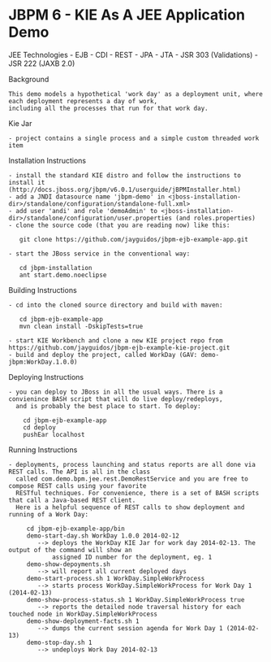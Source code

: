 JBPM 6 - KIE As A JEE Application Demo
========================================

  JEE Technologies
    - EJB
    - CDI
    - REST
    - JPA
    - JTA
    - JSR 303 (Validations)
    - JSR 222 (JAXB 2.0)

  Background

    This demo models a hypothetical 'work day' as a deployment unit, where each deployment represents a day of work, 
    including all the processes that run for that work day.

  Kie Jar

    - project contains a single process and a simple custom threaded work item
    

  Installation Instructions

    - install the standard KIE distro and follow the instructions to install it (http://docs.jboss.org/jbpm/v6.0.1/userguide/jBPMInstaller.html)
    - add a JNDI datasource name 'jbpm-demo' in <jboss-installation-dir>/standalone/configuration/standalone-full.xml>
    - add user 'andi' and role 'demoAdmin' to <jboss-installation-dir>/standalone/configuration/user.properties (and roles.properties)
    - clone the source code (that you are reading now) like this: 

       git clone https://github.com/jayguidos/jbpm-ejb-example-app.git

    - start the JBoss service in the conventional way:

       cd jbpm-installation
       ant start.demo.noeclipse 

  Building Instructions
    
    - cd into the cloned source directory and build with maven:
      
       cd jbpm-ejb-example-app
       mvn clean install -DskipTests=true

    - start KIE Workbench and clone a new KIE project repo from https://github.com/jayguidos/jbpm-ejb-example-kie-project.git       
    - build and deploy the project, called WorkDay (GAV: demo-jbpm:WorkDay.1.0.0)

   Deploying Instructions 

    - you can deploy to JBoss in all the usual ways. There is a convienince BASH script that will do live deploy/redeploys,
      and is probably the best place to start. To deploy:

        cd jbpm-ejb-example-app
        cd deploy
        pushEar localhost 

   Running Instructions

    - deployments, process launching and status reports are all done via REST calls. The API is all in the class
      called com.demo.bpm.jee.rest.DemoRestService and you are free to compose REST calls using your favorite 
      RESTful techniques. For convenience, there is a set of BASH scripts that call a Java-based REST client.
      Here is a helpful sequence of REST calls to show deployment and running of a Work Day:

         cd jbpm-ejb-example-app/bin
         demo-start-day.sh WorkDay 1.0.0 2014-02-12
            --> deploys the WorkDay KIE Jar for work day 2014-02-13. The output of the command will show an 
                assigned ID number for the deployment, eg. 1
         demo-show-depoyments.sh 
            --> will report all current deployed days
         demo-start-process.sh 1 WorkDay.SimpleWorkProcess
            --> starts process WorkDay.SimpleWorkProcess for Work Day 1 (2014-02-13)
         demo-show-process-status.sh 1 WorkDay.SimpleWorkProcess true 
            --> reports the detailed node traversal history for each touched node in WorkDay.SimpleWorkProcess
         demo-show-deployment-facts.sh 1 
            --> dumps the current session agenda for Work Day 1 (2014-02-13)
         demo-stop-day.sh 1
            --> undeploys Work Day 2014-02-13
